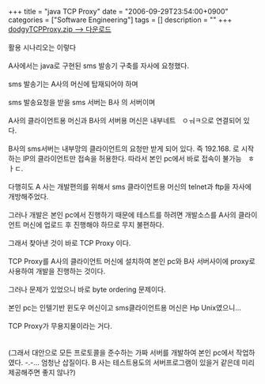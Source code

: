 +++
title = "java TCP Proxy"
date = "2006-09-29T23:54:00+0900"
categories = ["Software Engineering"]
tags = []
description = ""
+++
<span class="copyright_entry" style="display:block;" title="java TCP Proxy@@**@@http://shed.egloos.com/1423324"></span>
<a href="http://pds2.egloos.com/pds/1/200609/29/82/dodgyTCPProxy.zip" egloo="file">dodgyTCPProxy.zip --&gt; 다운로드</a>
<br>
<br>활용 시나리오는 이렇다
<br>
<br>A사에서는 java로 구현된 sms 발송기 구축를 자사에 요청했다.
<br>
<br>sms 발송기는 A사의 머신에 탑재되어야 하며
<br>
<br>sms 발송요청을 받을 sms 서버는 B사 의 서버이며
<br>
<br>A사의 클라이언트용 머신과 B사의 서버용 머신은 내부네트ㅤㅇㅝㅋ으로 연결되어 있다.
<br>
<br>B사의 sms서버는 내부망의 클라이언트의 요청만 받게 되어 있다. 즉 192.168. 로 시작하는 IP의 클라이언트만 접속을 허용한다. 따라서 본인 pc에서 바로 접속이 불가능ㅤㅎㅏㄷ.
<br>
<br>다행히도 A 사는 개발편의를 위해서 sms 클라이언트용 머신의 telnet과 ftp을 자사에 개방해주었다.
<br>
<br>그러나 개발은 본인 pc에서 진행하기 때문에 테스트를 하려면 개발소스를 A사의 클라이언트 머신에 업로드 후 진행해야 하므로 무지 불편하다.
<br>
<br>그래서 찾아낸 것이 바로 TCP Proxy 이다.
<br>
<br>TCP Proxy를 A사의 클라이언트 머신에 설치하여 본인 pc와 B사 서버사이에 proxy로 사용하여 개발을 진행하는 것이다.
<br>
<br>그러나 문제가 있었으니 바로 byte ordering 문제이다.
<br>
<br>본인 pc는 인텔기반 윈도우 머신이고 sms클라이언트용 머신은 Hp Unix였으니...
<br>
<br>TCP Proxy가 무용지물이라는 거다.
<br>
<br>
<br>(그래서 대안으로 모든 프로토콜을 준수하는 가짜 서버를 개발하여 본인 pc에서 작업하였다. -.-... 엄청난 삽질이다. B 사는 테스트용도의 서버프로그램이 있을거 같은데 미리 제공해주면 좋지 않나?)
<br> 
<!--
       <rdf:RDF xmlns:rdf="http://www.w3.org/1999/02/22-rdf-syntax-ns#"
		    xmlns:dc="http://purl.org/dc/elements/1.1/"
		    xmlns:trackback="http://madskills.com/public/xml/rss/module/trackback/">
       <rdf:Description
	        rdf:about="http://shed.egloos.com/1423324"
	        dc:identifier="http://shed.egloos.com/1423324"
	        dc:title="java TCP Proxy"
	        trackback:ping="http://shed.egloos.com/tb/1423324"/>
       </rdf:RDF>
       -->

<ul></ul>